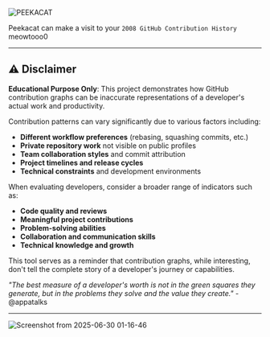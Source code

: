 ![PEEKACAT](https://github.com/user-attachments/assets/333b3d66-cd33-470a-940d-b10a12658b3f)

Peekacat can make a visit to your `2008 GitHub Contribution History` meowtooo0

---

## ⚠️ Disclaimer

**Educational Purpose Only**: This project demonstrates how GitHub contribution graphs can be inaccurate representations of a developer's actual work and productivity.

Contribution patterns can vary significantly due to various factors including:
- **Different workflow preferences** (rebasing, squashing commits, etc.)
- **Private repository work** not visible on public profiles
- **Team collaboration styles** and commit attribution
- **Project timelines and release cycles**
- **Technical constraints** and development environments

When evaluating developers, consider a broader range of indicators such as:
- **Code quality and reviews**
- **Meaningful project contributions**
- **Problem-solving abilities**
- **Collaboration and communication skills**
- **Technical knowledge and growth**

This tool serves as a reminder that contribution graphs, while interesting, don't tell the complete story of a developer's journey or capabilities.

*"The best measure of a developer's worth is not in the green squares they generate, but in the problems they solve and the value they create."* - @appatalks

----

![Screenshot from 2025-06-30 01-16-46](https://github.com/user-attachments/assets/424e530b-87a2-48de-b952-092d2cc91fbf)

